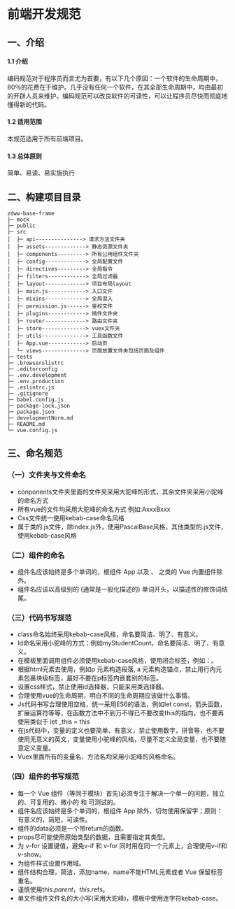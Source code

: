 # 前端开发规范
## 一、介绍
#### 1.1 介绍
编码规范对于程序员而言尤为首要，有以下几个原因：一个软件的生命周期中，80％的花费在于维护。几乎没有任何一个软件，在其全部生命周期中，均由最初的开辟人员来维护。编码规范可以改良软件的可读性，可以让程序员尽快而彻底地懂得新的代码。
#### 1.2 适用范围
本规范适用于所有前端项目。
#### 1.3 总体原则
简单、易读、易实施执行
## 二、构建项目目录
```
zdww-base-frame
├─ mock
├─ public
├─ src
│  ├─ api---------------> 请求方法文件夹
│  ├─ assets-------------> 静态资源文件夹
│  ├─ components---------> 所有公用组件文件夹
│  ├─ config-------------> 全局配置文件
│  ├─ directives---------> 全局指令
│  ├─ filters------------> 全局过滤器
│  ├─ layout-------------> 项目布局layout
│  ├─ main.js------------> 入口文件
│  ├─ mixins-------------> 全局混入
│  ├─ permission.js------> 鉴权文件
│  ├─ plugins------------> 插件文件夹
│  ├─ router-------------> 路由文件夹
│  ├─ store--------------> vuex文件夹
│  ├─ utils--------------> 工具函数文件
│  ├─ App.vue------------> 启动页
│  └─ views--------------> 页面放置文件夹包括页面及组件
├─ tests
├─ .browserslistrc
├─ .editorconfig
├─ .env.development
├─ .env.production
├─ .eslintrc.js
├─ .gitignore
├─ babel.config.js
├─ package-lock.json
├─ package.json
├─ developmentNorm.md
├─ README.md
└─ vue.config.js

```
## 三、命名规范
### （一）文件夹与文件命名
- conponents文件夹里面的文件夹采用大驼峰的形式，其余文件夹采用小驼峰的命名方式
- 所有vue的文件均采用大驼峰的命名方式  例如:AxxxBxxx
- Css文件统一使用kebab-case命名风格
- 属于类的.js文件，除index.js外，使用PascalBase风格，其他类型的.js文件，使用kebab-case风格
### （二）组件的命名
- 组件名应该始终是多个单词的，根组件 App 以及 <transition>、<component> 之类的 Vue 内置组件除外。
- 组件名应该以高级别的 (通常是一般化描述的) 单词开头，以描述性的修饰词结尾。
### （三）代码书写规范
- class命名始终采用kebab-case风格，命名要简洁、明了、有意义。
- Id命名采用小驼峰的方式：例如myStudentCount，命名要简洁、明了、有意义。
- 在模板里面调用组件必须使用kebab-case风格，使用闭合标签，例如：<my-component></my-component>。
- 根据html元素去使用，例如p 元素构造段落, a 元素构造锚点，禁止用行内元素包裹块级标签，最好不要在p标签内嵌套别的标签。
- 设置css样式，禁止使用id选择器，只能采用类选择器。
- 合理使用vue的生命周期，明白不同的生命周期应该做什么事情。
- Js代码书写合理使用空格，统一采用ES6的语法，例如let const，箭头函数，扩展运算符等等，在函数方法中不到万不得已不要改变this的指向，也不要再使用类似于 let _this = this
- 在js代码中，变量的定义也要简单、有意义，禁止使用数字，拼音等，也不要使用无意义的英文，变量使用小驼峰的风格，尽量不定义全局变量，也不要随意定义变量。
- Vuex里面所有的变量名、方法名均采用小驼峰的风格命名。
### （四）组件的书写规范
- 每一个 Vue 组件（等同于模块）首先)必须专注于解决一个单一的问题，独立的、可复用的、微小的 和 可测试的。
- 组件名应该始终是多个单词的，根组件 App 除外，切勿使用保留字；原则：有意义的，简短，可读性。
- 组件的data必须是一个带return的函数。
- props尽可能使用原始类型的数据，且需要指定其类型。
- 为 v-for 设置键值，避免v-if 和 v-for 同时用在同一个元素上，合理使用v-if和v-show。
- 为组件样式设置作用域。
- 组件结构合理，简洁，添加name，name不能HTML元素或者 Vue 保留标签重名。
- 谨慎使用this.$parent，this.$refs。
- 单文件组件文件名的大小写(采用大驼峰)，模板中使用连字符kebab-case。
